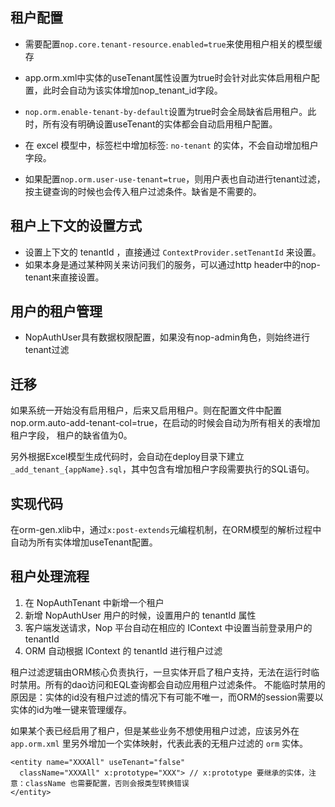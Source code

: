 ## 租户配置

* 需要配置`nop.core.tenant-resource.enabled=true`来使用租户相关的模型缓存

* app.orm.xml中实体的useTenant属性设置为true时会针对此实体启用租户配置，此时会自动为该实体增加nop\_tenant\_id字段。

* `nop.orm.enable-tenant-by-default`设置为true时会全局缺省启用租户。此时，所有没有明确设置useTenant的实体都会自动启用租户配置。

* 在 excel 模型中，标签栏中增加标签: `no-tenant` 的实体，不会自动增加租户字段。

* 如果配置`nop.orm.user-use-tenant=true`，则用户表也自动进行tenant过滤，按主键查询的时候也会传入租户过滤条件。缺省是不需要的。


## 租户上下文的设置方式

* 设置上下文的 tenantId ，直接通过 `ContextProvider.setTenantId` 来设置。
* 如果本身是通过某种网关来访问我们的服务，可以通过http header中的nop-tenant来直接设置。

## 用户的租户管理

* NopAuthUser具有数据权限配置，如果没有nop-admin角色，则始终进行tenant过滤

## 迁移

如果系统一开始没有启用租户，后来又启用租户。则在配置文件中配置nop.orm.auto-add-tenant-col=true，在启动的时候会自动为所有相关的表增加租户字段，
租户的缺省值为0。

另外根据Excel模型生成代码时，会自动在deploy目录下建立 `_add_tenant_{appName}.sql`，其中包含有增加租户字段需要执行的SQL语句。

## 实现代码

在orm-gen.xlib中，通过`x:post-extends`元编程机制，在ORM模型的解析过程中自动为所有实体增加useTenant配置。

## 租户处理流程
1. 在 NopAuthTenant 中新增一个租户
2. 新增 NopAuthUser 用户的时候，设置用户的 tenantId 属性
3. 客户端发送请求，Nop 平台自动在相应的 IContext 中设置当前登录用户的 tenantId
4. ORM 自动根据 IContext 的 tenantId 进行租户过滤

租户过滤逻辑由ORM核心负责执行，一旦实体开启了租户支持，无法在运行时临时禁用。所有的dao访问和EQL查询都会自动应用租户过滤条件。
不能临时禁用的原因是：实体的id没有租户过滤的情况下有可能不唯一，而ORM的session需要以实体的id为唯一键来管理缓存。

如果某个表已经启用了租户，但是某些业务不想使用租户过滤，应该另外在 `app.orm.xml` 里另外增加一个实体映射，代表此表的无租户过滤的 `orm` 实体。
```
<entity name="XXXAll" useTenant="false"
  className="XXXAll" x:prototype="XXX"> // x:prototype 要继承的实体，注意：className 也需要配置，否则会报类型转换错误
</entity>
```
